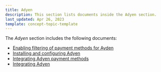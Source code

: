 ```yaml
---
title: Adyen
description: This section lists documents inside the Adyen section.
last_updated: Apr 26, 2023
template: concept-topic-template
---
```


The *Adyen* section includes the following documents:
* [Enabling filtering of payment methods for Ayden](/docs/scos/dev/technology-partner-guides/{{page.version}}/payment-partners/adyen/enabling-filtering-of-payment-methods-for-adyen.html)
* [Installing and configuring Adyen](/docs/scos/dev/technology-partner-guides/{{page.version}}/payment-partners/adyen/installing-and-configuring-adyen.html)
* [Integrating Adyen payment methods](/docs/scos/dev/technology-partner-guides/{{page.version}}/payment-partners/adyen/integrating-adyen-payment-methods.html)
* [Integrating Adyen](/docs/scos/dev/technology-partner-guides/{{page.version}}/payment-partners/adyen/integrating-adyen.html)